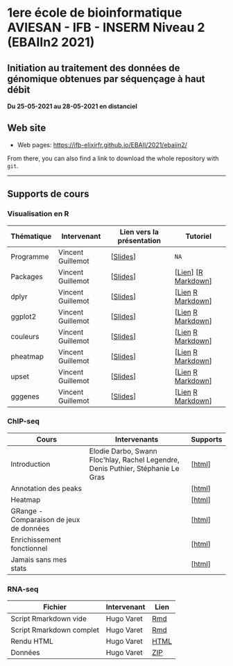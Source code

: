 # 1ere école de bioinformatique AVIESAN - IFB - INSERM Niveau 2 (EBAIIn2 2021)

## Initiation au traitement des données de génomique obtenues par séquençage à haut débit

**Du 25-05-2021 au 28-05-2021 en distanciel**


## Web site

- Web pages: <https://ifb-elixirfr.github.io/EBAII/2021/ebaiin2/>

From there, you can also find a link to download the whole repository with `git`.

****

## Supports de cours

### Visualisation en R


| Thématique| Intervenant        | Lien vers la présentation | Tutoriel|
|-----------|--------------------|---------------------------------------|-----------|
| Programme | Vincent Guillemot  | [[Slides](01R/tidyViz/vignettes/S00programme.html)] | `NA` |
| Packages  | Vincent Guillemot  | [[Slides](01R/tidyViz/vignettes/S01packages.html)] | [[Lien](google.fr)] [[R Markdown](01R/tidyViz/inst/tutorials/T00tuto/T00tuto.Rmd)] |
| dplyr     | Vincent Guillemot  | [[Slides](01R/tidyViz/vignettes/S02dplyr.html)] | [[Lien](google.fr) [R Markdown](01R/tidyViz/inst/tutorials/T01dplyr/T01dplyr.Rmd)] |
| ggplot2   | Vincent Guillemot  | [[Slides](01R/tidyViz/vignettes/S03ggplot2.html)] | [[Lien](google.fr) [R Markdown](01R/tidyViz/inst/tutorials/T02ggplot2/T02ggplot2.Rmd)] |
| couleurs  | Vincent Guillemot  | [[Slides](01R/tidyViz/vignettes/S04couleurs.html)] | [[Lien](google.fr) [R Markdown](01R/tidyViz/inst/tutorials/T03couleurs/T03couleurs.Rmd)] |
| pheatmap  | Vincent Guillemot  | [[Slides](01R/tidyViz/vignettes/S05pheatmap.html)] | [[Lien](google.fr) [R Markdown](01R/tidyViz/inst/tutorials/T04gggenes/T04gggenes.Rmd)] |
| upset     | Vincent Guillemot  | [[Slides](01R/tidyViz/vignettes/S06upset.html)] | [[Lien](google.fr) [R Markdown](01R/tidyViz/inst/tutorials/T00tuto/)] |
| gggenes   | Vincent Guillemot  | [[Slides](01R/tidyViz/vignettes/S07gggenes.html)] | [[Lien](google.fr) [R Markdown](01R/tidyViz/inst/tutorials/T00tuto/T00tuto.Rmd)] |


### ChIP-seq

| Cours                 | Intervenants | Supports                            |
|-----------------------|--------------|-------------------------------------|
| Introduction | Elodie Darbo, Swann Floc'hlay, Rachel Legendre, Denis Puthier, Stéphanie Le Gras | [[html](chip-seq/Introduction.html)]  |
| Annotation des peaks |  | [[html](chip-seq/peakAnnotation.html)]  |
| Heatmap | | [[html](chip-seq/tutu.Rmd)] |
| GRange - Comparaison de jeux de données  | | [[html](chip-seq/tutu.Rmd)] |
| Enrichissement fonctionnel |  | [[html](chip-seq/tutu.Rmd)] |
| Jamais sans mes stats |  | [[html](chip-seq/tutu.Rmd)] |

### RNA-seq

| Fichier                  | Intervenant | Lien                                        |
|--------------------------|-------------|---------------------------------------------|
| Script Rmarkdown vide    | Hugo Varet  | [Rmd](RNASeq/EBAIIn2_RNASeq_apprenants.Rmd) |
| Script Rmarkdown complet | Hugo Varet  | [Rmd](RNASeq/EBAIIn2_RNASeq.Rmd)            |
| Rendu HTML               | Hugo Varet  | [HTML](RNASeq/EBAIIn2_RNASeq.html)          |
| Données                  | Hugo Varet  | [ZIP](RNASeq/data.zip)                      |
